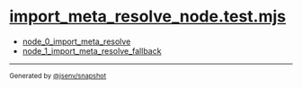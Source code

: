 # [import_meta_resolve_node.test.mjs](../import_meta_resolve_node.test.mjs)


- [node_0_import_meta_resolve](node_0_import_meta_resolve/node_0_import_meta_resolve.md)
- [node_1_import_meta_resolve_fallback](node_1_import_meta_resolve_fallback/node_1_import_meta_resolve_fallback.md)

---

<sub>
  Generated by <a href="https://github.com/jsenv/core/tree/main/packages/independent/snapshot">@jsenv/snapshot</a>
</sub>
